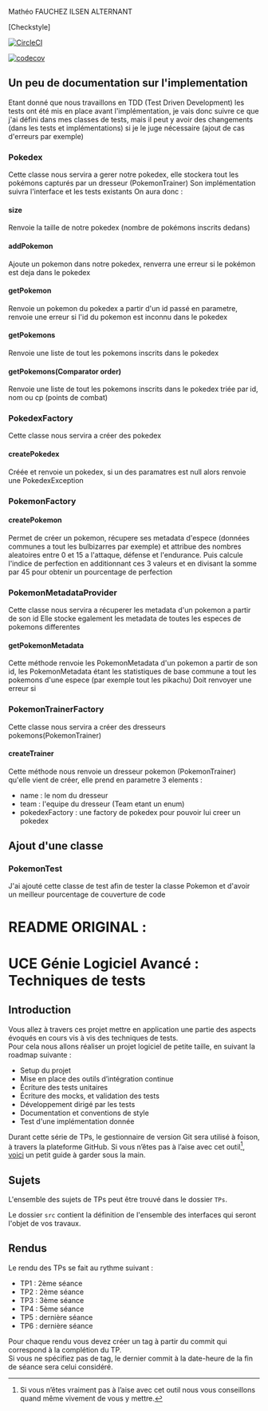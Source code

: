 Mathéo FAUCHEZ ILSEN ALTERNANT

[Checkstyle]

[![CircleCI](https://dl.circleci.com/status-badge/img/circleci/DAjdGZBoVRXV9MrfLrs7v8/KQSxb7pmpKXr4eLRw7rrSZ/tree/master.svg?style=svg)](https://dl.circleci.com/status-badge/redirect/circleci/DAjdGZBoVRXV9MrfLrs7v8/KQSxb7pmpKXr4eLRw7rrSZ/tree/master)

[![codecov](https://codecov.io/gh/matheoFauchez/ceri-m1-techniques-de-test/graph/badge.svg?token=6VDI8F05M3)](https://codecov.io/gh/matheoFauchez/ceri-m1-techniques-de-test)

## Un peu de documentation sur l'implementation

Etant donné que nous travaillons en TDD (Test Driven Development) les tests ont été mis en place avant l'implémentation,
je vais donc suivre ce que j'ai défini dans mes classes de tests, mais il peut y avoir des changements (dans les tests et implémentations)
si je le juge nécessaire (ajout de cas d'erreurs par exemple)

### Pokedex

Cette classe nous servira a gerer notre pokedex, elle stockera tout les pokémons capturés par un dresseur (PokemonTrainer)
Son implémentation suivra l'interface et les tests existants
On aura donc :

#### size

Renvoie la taille de notre pokedex (nombre de pokémons inscrits dedans)

#### addPokemon

Ajoute un pokemon dans notre pokedex, renverra une erreur si le pokémon est deja dans le pokedex

#### getPokemon

Renvoie un pokemon du pokedex a partir d'un id passé en parametre, renvoie une erreur si l'id du pokemon est inconnu dans le pokedex

#### getPokemons

Renvoie une liste de tout les pokemons inscrits dans le pokedex

#### getPokemons(Comparator<Pokemon> order)

Renvoie une liste de tout les pokemons inscrits dans le pokedex triée par id, nom ou cp (points de combat)

### PokedexFactory

Cette classe nous servira a créer des pokedex

#### createPokedex

Créée et renvoie un pokedex, si un des paramatres est null alors renvoie une PokedexException

### PokemonFactory

#### createPokemon

Permet de créer un pokemon, récupere ses metadata d'espece (données communes a tout les bulbizarres par exemple) et attribue des nombres aleatoires entre 0 et 15
a l'attaque, défense et l'endurance. Puis calcule l'indice de perfection en additionnant ces 3 valeurs et en divisant la somme par 45 pour obtenir un pourcentage de perfection

### PokemonMetadataProvider

Cette classe nous servira a récuperer les metadata d'un pokemon a partir de son id
Elle stocke egalement les metadata de toutes les especes de pokemons differentes

#### getPokemonMetadata

Cette méthode renvoie les PokemonMetadata d'un pokemon a partir de son id,
les PokemonMetadata étant les statistiques de base commune a tout les pokemons d'une espece (par exemple tout les pikachu)
Doit renvoyer une erreur si 

### PokemonTrainerFactory

Cette classe nous servira a créer des dresseurs pokemons(PokemonTrainer)

#### createTrainer

Cette méthode nous renvoie un dresseur pokemon (PokemonTrainer) qu'elle vient de créer,
elle prend en parametre 3 elements :
- name : le nom du dresseur
- team : l'equipe du dresseur (Team etant un enum)
- pokedexFactory : une factory de pokedex pour pouvoir lui creer un pokedex

## Ajout d'une classe
### PokemonTest
J'ai ajouté cette classe de test afin de tester la classe Pokemon et d'avoir un meilleur pourcentage de couverture de code

# README ORIGINAL :

# UCE Génie Logiciel Avancé : Techniques de tests

## Introduction

Vous allez à travers ces projet mettre en application une partie des aspects évoqués en cours vis à vis des techniques de tests.  
Pour cela nous allons réaliser un projet logiciel de petite taille, en suivant la roadmap suivante : 
- Setup du projet
- Mise en place des outils d’intégration continue
- Écriture des tests unitaires
- Écriture des mocks, et validation des tests
- Développement dirigé par les tests
- Documentation et conventions de style
- Test d'une implémentation donnée

Durant cette série de TPs, le gestionnaire de version Git sera utilisé à foison, à travers la plateforme GitHub. Si vous n’êtes pas à l’aise avec cet outil[^1], [voici](http://rogerdudler.github.io/git-guide/) un petit guide à garder sous la main.

## Sujets

L'ensemble des sujets de TPs peut être trouvé dans le dossier `TPs`.

Le dossier `src` contient la définition de l'ensemble des interfaces qui seront l'objet de vos travaux.

## Rendus

Le rendu des TPs se fait au rythme suivant :

- TP1 : 2ème séance
- TP2 : 2ème séance
- TP3 : 3ème séance
- TP4 : 5ème séance
- TP5 : dernière séance
- TP6 : dernière séance

Pour chaque rendu vous devez créer un tag à partir du commit qui correspond à la complétion du TP.  
Si vous ne spécifiez pas de tag, le dernier commit à la date-heure de la fin de séance sera celui considéré.

[^1]: Si vous n’êtes vraiment pas à l’aise avec cet outil nous vous conseillons quand même vivement de vous y mettre.
